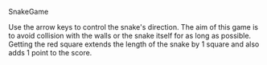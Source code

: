 SnakeGame

Use the arrow keys to control the snake's direction. The aim of this game is to avoid collision with the walls or the snake itself for as long as possible. Getting the red square extends the length of the snake by 1 square and also adds 1 point to the score.
